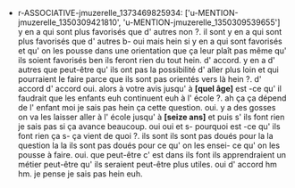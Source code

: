  * r-ASSOCIATIVE-jmuzerelle_1373469825934: ['u-MENTION-jmuzerelle_1350309421810', 'u-MENTION-jmuzerelle_1350309539655']
	y en a qui sont plus favorisés que d' autres non ?.
	 il sont y en a qui sont plus favorisés que d' autres b- oui mais hein si y en a qui sont favorisés et qu' on les pousse dans une orientation que ça leur plaît pas même qu' ils soient favorisés ben ils feront rien du tout hein.
	 d' accord.
	 y en a d' autres que peut-être qu' ils ont pas la possibilité d' aller plus loin et qui pourraient le faire parce que ils sont pas orientés vers là hein ?.
	 d' accord d' accord oui.
	 alors à votre avis jusqu' à **[quel âge]** est -ce qu' il faudrait que les enfants euh continuent euh à l' école ?.
	 ah ça ça dépend de l' enfant moi je sais pas hein ça cette question.
	 oui.
	 y a des gosses on va les laisser aller à l' école jusqu' à **[seize ans]** et puis s' ils font rien je sais pas si ça avance beaucoup.
	 oui oui et s- pourquoi est -ce qu' ils font rien ça s- ça vient de quoi ?.
	 ils sont ils sont pas doués pour la la question la la ils sont pas doués pour ce qu' on les ensei- ce qu' on les pousse à faire.
	 oui.
	 que peut-être c' est dans ils font ils apprendraient un métier peut-être qu' ils seraient peut-être plus utiles.
	 oui d' accord hm hm.
	 je pense je sais pas hein euh.
	

